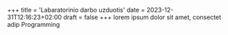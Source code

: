 +++
title = 'Labaratorinio darbo uzduotis'
date = 2023-12-31T12:16:23+02:00
draft = false
+++
lorem ipsum dolor sit amet, consectet adip  Programming  